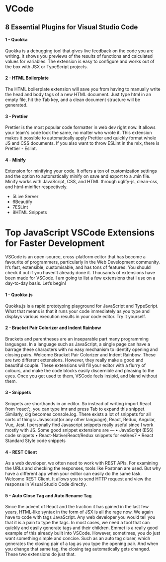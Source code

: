 # VCode

## 8 Essential Plugins for Visual Studio Code 

#### 1 - Quokka
Quokka is a debugging tool that gives live feedback on the code you are writing. It shows you previews of the results of functions and calculated values for variables. The extension is easy to configure and works out of the box with JSX or TypeScript projects.
#### 2 - HTML Boilerplate
The HTML boilerplate extension will save you from having to manually write the head and body tags of a new HTML document. Just type html in an empty file, hit the Tab key, and a clean document structure will be generated. 
#### 3 - Prettier
Prettier is the most popular code formatter in web dev right now. It allows your team's code look the same, no matter who wrote it. This extension makes it possible to automatically apply Prettier and quickly format whole JS and CSS documents. If you also want to throw ESLint in the mix, there is Prettier - Eslint.
#### 4 - Minify
Extension for minifying your code. It offers a ton of customization settings and the option to automatically minify on save and export to a .min file. Minify works with JavaScript, CSS, and HTML through uglify-js, clean-css, and html-minifier respectively.
 - 5Live Server
 - 6Beautify
 - 7ESLint
 - 8HTML Snippets



# Top JavaScript VSCode Extensions for Faster Development 

VSCode is an open-source, cross-platform editor that has become a favourite of programmers, particularly in the Web Development community. It’s fast, extensible, customisable, and has tons of features. You should check it out if you haven’t already done it.
Thousands of extensions have been made for VSCode. I am going to list a few extensions that I use on a day-to-day basis. Let’s begin!

 #### 1 - Quokka.js
Quokka.js is a rapid prototyping playground for JavaScript and TypeScript. What that means is that it runs your code immediately as you type and displays various execution results in your code editor. Try it yourself.

 #### 2 - Bracket Pair Colorizer and Indent Rainbow 
Brackets and parentheses are an inseparable part many programming languages. In a language such as JavaScript, a single page can have a barrage these characters with no easy mechanism to identify opening and closing pairs. Welcome Bracket Pair Colorizer and Indent Rainbow. These are two different extensions. However, they really make a good and beautiful couple. These extensions will fill your editor with a flurry of colours, and make the code blocks easily discernible and pleasing to the eyes. Once you get used to them, VSCode feels insipid, and bland without them.

 #### 3 - Snippets
Snippets are shorthands in an editor. So instead of writing import React from 'react';, you can type imr and press Tab to expand this snippet. Similarly, clg becomes console.log.
There exists a lot of snippets for all sorts of things: Javascript(or any other language), React, Redux, Angular, Vue, Jest. I personally find Javascript snippets really useful since I work mostly with JS.
Some good snippet extensions are —
•	JavaScript (ES6) code snippets
•	React-Native/React/Redux snippets for es6/es7
•	React Standard Style code snippets

 #### 4 - REST Client
As a web developer, we often need to work with REST APIs. For examining the URLs and checking the responses, tools like Postman are used. But why have a different app when your editor can easily do the same task. Welcome REST Client. It allows you to send HTTP request and view the response in Visual Studio Code directly.

 #### 5 - Auto Close Tag and Auto Rename Tag
Since the advent of React and the traction it has gained in the last few years, HTML-like syntax in the form of JSX is all the rage now. We again have to code with tags JavaScript. Any web developer you would tell you that it is a pain to type the tags. In most cases, we need a tool that can quickly and easily generate tags and their children. Emmet is a really good example of this already built into VSCode. However, sometimes, you do just want something simple and concise. Such as an auto tag closer, which generates the closing pair of a tag as you type the opening pair. And when you change that same tag, the closing tag automatically gets changed. These two extensions do just that.
